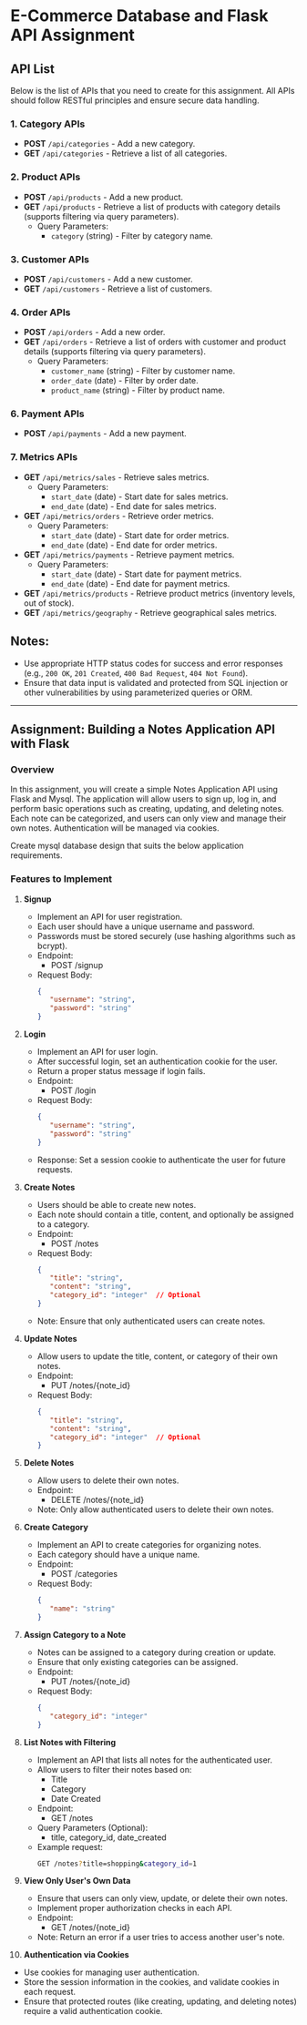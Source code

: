 
# E-Commerce Database and Flask API Assignment

## API List

Below is the list of APIs that you need to create for this assignment. All APIs should follow RESTful principles and ensure secure data handling.

### 1. **Category APIs**
- **POST** `/api/categories` - Add a new category.
- **GET** `/api/categories` - Retrieve a list of all categories.

### 2. **Product APIs**
- **POST** `/api/products` - Add a new product.
- **GET** `/api/products` - Retrieve a list of products with category details (supports filtering via query parameters).
  - Query Parameters:
    - `category` (string) - Filter by category name.

### 3. **Customer APIs**
- **POST** `/api/customers` - Add a new customer.
- **GET** `/api/customers` - Retrieve a list of customers.

### 4. **Order APIs**
- **POST** `/api/orders` - Add a new order.
- **GET** `/api/orders` - Retrieve a list of orders with customer and product details (supports filtering via query parameters).
  - Query Parameters:
    - `customer_name` (string) - Filter by customer name.
    - `order_date` (date) - Filter by order date.
    - `product_name` (string) - Filter by product name.

### 6. **Payment APIs**
- **POST** `/api/payments` - Add a new payment.


### 7. **Metrics APIs**
- **GET** `/api/metrics/sales` - Retrieve sales metrics.
  - Query Parameters:
    - `start_date` (date) - Start date for sales metrics.
    - `end_date` (date) - End date for sales metrics.
- **GET** `/api/metrics/orders` - Retrieve order metrics.
  - Query Parameters:
    - `start_date` (date) - Start date for order metrics.
    - `end_date` (date) - End date for order metrics.
- **GET** `/api/metrics/payments` - Retrieve payment metrics.
  - Query Parameters:
    - `start_date` (date) - Start date for payment metrics.
    - `end_date` (date) - End date for payment metrics.
- **GET** `/api/metrics/products` - Retrieve product metrics (inventory levels, out of stock).
- **GET** `/api/metrics/geography` - Retrieve geographical sales metrics.

## Notes:
- Use appropriate HTTP status codes for success and error responses (e.g., `200 OK`, `201 Created`, `400 Bad Request`, `404 Not Found`).
- Ensure that data input is validated and protected from SQL injection or other vulnerabilities by using parameterized queries or ORM.



__________________________________________________________________________________________________________________________________________


## Assignment: Building a Notes Application API with Flask

### Overview

In this assignment, you will create a simple Notes Application API using Flask and Mysql. The application will allow users to sign up, log in, and perform basic operations such as creating, updating, and deleting notes. Each note can be categorized, and users can only view and manage their own notes. Authentication will be managed via cookies.

Create mysql database design that suits the below application requirements.

### Features to Implement

1. **Signup**
   * Implement an API for user registration.
   * Each user should have a unique username and password.
   * Passwords must be stored securely (use hashing algorithms such as bcrypt).
   * Endpoint:
     * POST /signup
   * Request Body:
     ```json
     {
        "username": "string",
        "password": "string"
     }
     ```

2. **Login**
   * Implement an API for user login.
   * After successful login, set an authentication cookie for the user.
   * Return a proper status message if login fails.
   * Endpoint:
     * POST /login
   * Request Body:
     ```json
     {
        "username": "string",
        "password": "string"
     }
     ```
   * Response: Set a session cookie to authenticate the user for future requests.

3. **Create Notes**
   * Users should be able to create new notes.
   * Each note should contain a title, content, and optionally be assigned to a category.
   * Endpoint:
     * POST /notes
   * Request Body:
     ```json
     {
        "title": "string",
        "content": "string",
        "category_id": "integer"  // Optional
     }
     ```
   * Note: Ensure that only authenticated users can create notes.

4. **Update Notes**
   * Allow users to update the title, content, or category of their own notes.
   * Endpoint:
     * PUT /notes/{note_id}
   * Request Body:
     ```json
     {
        "title": "string",
        "content": "string",
        "category_id": "integer"  // Optional
     }
     ```

5. **Delete Notes**
   * Allow users to delete their own notes.
   * Endpoint:
     * DELETE /notes/{note_id}
   * Note: Only allow authenticated users to delete their own notes.

6. **Create Category**
   * Implement an API to create categories for organizing notes.
   * Each category should have a unique name.
   * Endpoint:
     * POST /categories
   * Request Body:
     ```json
     {
        "name": "string"
     }
     ```

7. **Assign Category to a Note**
   * Notes can be assigned to a category during creation or update.
   * Ensure that only existing categories can be assigned.
   * Endpoint:
     * PUT /notes/{note_id}
   * Request Body:
     ```json
     {
        "category_id": "integer"
     }
     ```

8. **List Notes with Filtering**
   * Implement an API that lists all notes for the authenticated user.
   * Allow users to filter their notes based on:
     * Title
     * Category
     * Date Created
   * Endpoint:
     * GET /notes
   * Query Parameters (Optional):
     * title, category_id, date_created
   * Example request:
     ```bash
     GET /notes?title=shopping&category_id=1
     ```

9. **View Only User's Own Data**
   * Ensure that users can only view, update, or delete their own notes.
   * Implement proper authorization checks in each API.
   * Endpoint:
     * GET /notes/{note_id}
   * Note: Return an error if a user tries to access another user's note.

10. **Authentication via Cookies**
   * Use cookies for managing user authentication.
   * Store the session information in the cookies, and validate cookies in each request.
   * Ensure that protected routes (like creating, updating, and deleting notes) require a valid authentication cookie.
